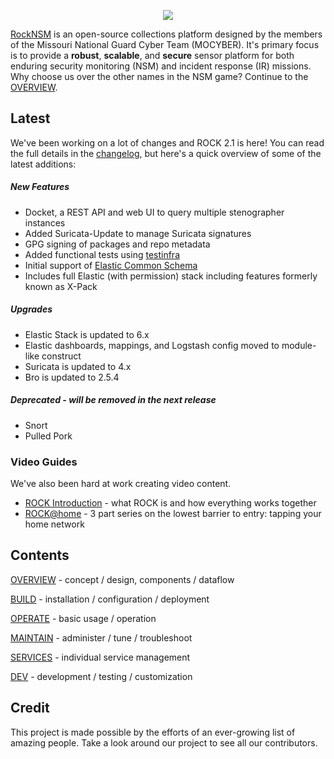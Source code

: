 <p align="center">
<img src="rock_logo.png">
</p>

[RockNSM](https://rocknsm.io) is an open-source collections platform designed by the members of the Missouri National Guard Cyber Team (MOCYBER).  It's primary focus is to provide a **robust**, **scalable**, and **secure** sensor platform for both enduring security monitoring (NSM) and incident response (IR) missions.  Why choose us over the other names in the NSM game?  Continue to the [OVERVIEW](overview/index.md).


## Latest

We've been working on a lot of changes and ROCK 2.1 is here! You can read the full details in the [changelog](changelog.md), but here's a quick overview of some of the latest additions:

##### New Features  
- Docket, a REST API and web UI to query multiple stenographer instances
- Added Suricata-Update to manage Suricata signatures
- GPG signing of packages and repo metadata
- Added functional tests using [testinfra](https://testinfra.readthedocs.io/en/latest/)
- Initial support of [Elastic Common Schema](https://github.com/elastic/ecs)
- Includes full Elastic (with permission) stack including features formerly known as X-Pack

##### Upgrades  
- Elastic Stack is updated to 6.x
- Elastic dashboards, mappings, and Logstash config moved to module-like construct
- Suricata is updated to 4.x
- Bro is updated to 2.5.4

##### Deprecated - will be removed in the next release
- Snort
- Pulled Pork

### Video Guides

We've also been hard at work creating video content.
- [ROCK Introduction](https://youtu.be/tcEpI_vpeWc) - what ROCK is and how everything works together
- [ROCK@home](https://youtu.be/w8h1ft8QTFk) - 3 part series on the lowest barrier to entry: tapping your home network


## Contents

[OVERVIEW](overview/index.md) - concept / design, components / dataflow  

[BUILD](build/index.md) - installation / configuration / deployment  

[OPERATE](operate/index.md) - basic usage / operation 

[MAINTAIN](maintain/index.md) - administer / tune / troubleshoot

[SERVICES](services/index.md) - individual service management

[DEV](dev/index.md) - development / testing / customization


## Credit

This project is made possible by the efforts of an ever-growing list of amazing people. Take a look around our project to see all our contributors.
